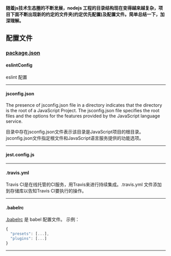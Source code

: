 
**随着js技术生态圈的不断发展，nodejs 工程的目录结构现在变得越来越复杂，项目下面不断出现新的约定的文件夹(约定优先配置)及配置文件。简单总结一下，加深理解。**

## 配置文件

### [package.json](http://www.cnblogs.com/tzyy/p/5193811.html#_h1_10)      


#### eslintConfig 
eslint 配置

***

#### jsconfig.json
	
The presence of jsconfig.json file in a directory indicates that the directory is the root of a JavaScript Project. The jsconfig.json file specifies the root files and the options for the features provided by the JavaScript language service.

目录中存在jsconfig.json文件表示该目录是JavaScript项目的根目录。 jsconfig.json文件指定根文件和JavaScript语言服务提供的功能选项。

***

#### jest.config.js

***

#### .travis.yml
Travis CI是在线托管的CI服务，用Travis来进行持续集成。.travis.yml 文件添加到存储库以告知Travis CI要执行的操作。

***

#### .babelrc
[.babelrc](https://babeljs.io/docs/en/configuration#babelrc) 是 babel 配置文件。
示例：
```javascript
{
  "presets": [...],
  "plugins": [...]
}
```
***
